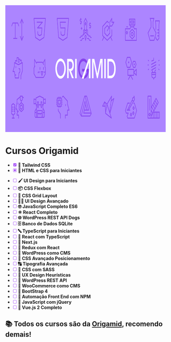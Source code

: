 <img width="960" height="398" alt="origamid-fundo" src="./z.readme-assets/origamid-fundo.png" />

<h1>Cursos Origamid</h1>

<ul aria-label="Completos">
  <li><img src="./z.readme-assets/completo.svg" alt="Completo" width="12" /> <strong>🎨 Tailwind CSS</strong></li>
  <li><img src="./z.readme-assets/cursando.svg" alt="Cursando" width="12" /> <strong>🧱 HTML e CSS para Iniciantes</strong></li>
</ul>

<ul aria-label="Cursando">
</ul>

<ul aria-label="Futuros">
  <li><img src="./z.readme-assets/futuro.svg" alt="Futuro" width="12" /> <strong>🖌️ UI Design para Iniciantes</strong></li>
  <li><img src="./z.readme-assets/futuro.svg" alt="Futuro" width="12" /> <strong>📦 CSS Flexbox</strong></li>
  <li><img src="./z.readme-assets/futuro.svg" alt="Futuro" width="12" /> <strong>📐 CSS Grid Layout</strong></li>
  <li><img src="./z.readme-assets/futuro.svg" alt="Futuro" width="12" /> <strong>👩‍🎨 UI Design Avançado</strong></li>
  <li><img src="./z.readme-assets/futuro.svg" alt="Futuro" width="12" /> <strong>🤓 JavaScript Completo ES6</strong></li>
  <li><img src="./z.readme-assets/futuro.svg" alt="Futuro" width="12" /> <strong>⚛️ React Completo</strong></li>
  <li><img src="./z.readme-assets/futuro.svg" alt="Futuro" width="12" /> <strong>🌐 WordPress REST API Dogs</strong></li>
  <li><img src="./z.readme-assets/futuro.svg" alt="Futuro" width="12" /> <strong>🗄️ Banco de Dados SQLite</strong></li>
  <li><img src="./z.readme-assets/futuro.svg" alt="Futuro" width="12" /> <strong>🔤 TypeScript para Iniciantes</strong></li>
  <li><img src="./z.readme-assets/futuro.svg" alt="Futuro" width="12" /> <strong>🔧 React com TypeScript</strong></li>
  <li><img src="./z.readme-assets/futuro.svg" alt="Futuro" width="12" /> <strong>🚀 Next.js</strong></li>
  <li><img src="./z.readme-assets/futuro.svg" alt="Futuro" width="12" /> <strong>🧬 Redux com React</strong></li>
  <li><img src="./z.readme-assets/futuro.svg" alt="Futuro" width="12" /> <strong>📝 WordPress como CMS</strong></li>
  <li><img src="./z.readme-assets/futuro.svg" alt="Futuro" width="12" /> <strong>📏 CSS Avançado Posicionamento</strong></li>
  <li><img src="./z.readme-assets/futuro.svg" alt="Futuro" width="12" /> <strong>🔠 Tipografia Avançada</strong></li>
  <li><img src="./z.readme-assets/futuro.svg" alt="Futuro" width="12" /> <strong>💅 CSS com SASS</strong></li>
  <li><img src="./z.readme-assets/futuro.svg" alt="Futuro" width="12" /> <strong>🧠 UX Design Heurísticas</strong></li>
  <li><img src="./z.readme-assets/futuro.svg" alt="Futuro" width="12" /> <strong>🔌 WordPress REST API</strong></li>
  <li><img src="./z.readme-assets/futuro.svg" alt="Futuro" width="12" /> <strong>🛒 WooCommerce como CMS</strong></li>
  <li><img src="./z.readme-assets/futuro.svg" alt="Futuro" width="12" /> <strong>🥾 BootStrap 4</strong></li>
  <li><img src="./z.readme-assets/futuro.svg" alt="Futuro" width="12" /> <strong>🤖 Automação Front End com NPM</strong></li>
  <li><img src="./z.readme-assets/futuro.svg" alt="Futuro" width="12" /> <strong>🐚 JavaScript com jQuery</strong></li>
  <li><img src="./z.readme-assets/futuro.svg" alt="Futuro" width="12" /> <strong>🌿 Vue.js 2 Completo</strong></li>
</ul>

<h2>📚 Todos os cursos são da <a href="https://www.origamid.com/" target="_blank" rel="noopener noreferrer">Origamid</a>, recomendo demais!</h2>
